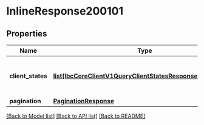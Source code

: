 # InlineResponse200101

## Properties
Name | Type | Description | Notes
------------ | ------------- | ------------- | -------------
**client_states** | [**list[IbcCoreClientV1QueryClientStatesResponseClientStates]**](IbcCoreClientV1QueryClientStatesResponseClientStates.md) | list of stored ClientStates of the chain. | [optional] 
**pagination** | [**PaginationResponse**](PaginationResponse.md) |  | [optional] 

[[Back to Model list]](../README.md#documentation-for-models) [[Back to API list]](../README.md#documentation-for-api-endpoints) [[Back to README]](../README.md)

